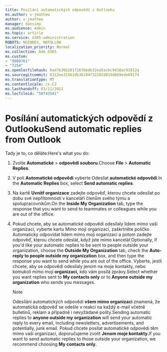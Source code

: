 ```yaml
---
title: Posílání automatických odpovědí z Outlooku
ms.author: v-jmathew
author: v-jmathew
manager: dansimp
ms.audience: Admin
ms.topic: article
ms.service: o365-administration
ROBOTS: NOINDEX, NOFOLLOW
localization_priority: Normal
ms.collection: Adm_O365
ms.custom:
- "9000761"
- "7254"
ms.openlocfilehash: 6ad7b36b281f267b6db32ea5acbc9418ac91812a
ms.sourcegitcommit: 6312ee31561db36104f32282d019d069ede69174
ms.translationtype: MT
ms.contentlocale: cs-CZ
ms.lasthandoff: 03/11/2021
ms.locfileid: "50743541"
---
```

# <a name="send-automatic-replies-from-outlook"></a><span data-ttu-id="74d99-102">Posílání automatických odpovědí z Outlooku</span><span class="sxs-lookup"><span data-stu-id="74d99-102">Send automatic replies from Outlook</span></span>

<span data-ttu-id="74d99-103">Tady je to, co děláte:</span><span class="sxs-lookup"><span data-stu-id="74d99-103">Here's what you do:</span></span>

1. <span data-ttu-id="74d99-104">Zvolte **Automatické**  >  **odpovědi souboru**.</span><span class="sxs-lookup"><span data-stu-id="74d99-104">Choose **File** > **Automatic Replies**.</span></span>
2. <span data-ttu-id="74d99-105">V poli **Automatické odpovědi** vyberte Odesílat **automatické odpovědi**.</span><span class="sxs-lookup"><span data-stu-id="74d99-105">In the **Automatic Replies** box, select **Send automatic replies**.</span></span>
3. <span data-ttu-id="74d99-106">Na kartě **Uvnitř organizace** zadejte odpověď, kterou chcete odesílat po dobu své nepřítomnosti v kanceláři členům svého týmu a spolupracovníkům.</span><span class="sxs-lookup"><span data-stu-id="74d99-106">On the **Inside My Organization** tab, type the response that you want to send to teammates or colleagues while you are out of the office.</span></span>
4. <span data-ttu-id="74d99-107">Pokud chcete, aby se automatické odpovědi odesílaly lidem mimo vaši  organizaci, vyberte kartu  Mimo moji organizaci, zaškrtněte políčko Automaticky odpovídat lidem mimo moji organizaci a potom zadejte odpověď, kterou chcete odeslat, když jste mimo kancelář.</span><span class="sxs-lookup"><span data-stu-id="74d99-107">Optionally, if you'd like your automatic replies to be sent to people outside your organization, choose the **Outside My Organization** tab, check the **Auto-reply to people outside my organization** box, and then type the response you want to send while you are out of the office.</span></span> <span data-ttu-id="74d99-108">Vyberte, jestli chcete,  aby se odpovědi odesílaly jenom na moje kontakty, nebo komukoli mimo moji **organizaci,** kdo vám posílá zprávy.</span><span class="sxs-lookup"><span data-stu-id="74d99-108">Select whether you want replies sent to **My contacts only** or to **Anyone outside my organization** who sends you messages.</span></span>

    > [!NOTE]
    > <span data-ttu-id="74d99-109">Odesílání automatických odpovědí **všem mimo organizaci** znamená, že automatická odpověď se odešle v reakci na každý e-mail včetně bulletinů, reklam a případně i nevyžádané pošty.</span><span class="sxs-lookup"><span data-stu-id="74d99-109">Sending automatic replies to **anyone outside my organization** will send your automatic reply to every email, including newsletters, advertisements, and potentially, junk email.</span></span> <span data-ttu-id="74d99-110">Pokud chcete posílat automatické odpovědi těm mimo vaši organizaci, doporučujeme zvolit **Jenom moje kontakty.**</span><span class="sxs-lookup"><span data-stu-id="74d99-110">If you want to send automatic replies to those outside your organization, we recommend choosing **My contacts only.**</span></span>
